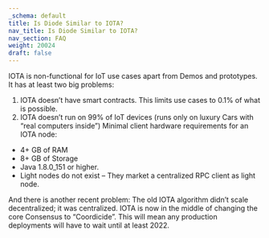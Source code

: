```yaml
---
_schema: default
title: Is Diode Similar to IOTA?
nav_title: Is Diode Similar to IOTA?
nav_section: FAQ
weight: 20024
draft: false
---
```

IOTA is non-functional for IoT use cases apart from Demos and prototypes. It has at least two big problems:

1. IOTA doesn’t have smart contracts. This limits use cases to 0.1% of what is possible.
2. IOTA doesn’t run on 99% of IoT devices (runs only on luxury Cars with “real computers inside”) Minimal client hardware requirements for an IOTA node:

* 4+ GB of RAM
* 8+ GB of Storage
* Java 1.8.0\_151 or higher.
* Light nodes do not exist – They market a centralized RPC client as light node.

And there is another recent problem: The old IOTA algorithm didn’t scale decentralized; it was centralized. IOTA is now in the middle of changing the core Consensus to “Coordicide”. This will mean any production deployments will have to wait until at least 2022.